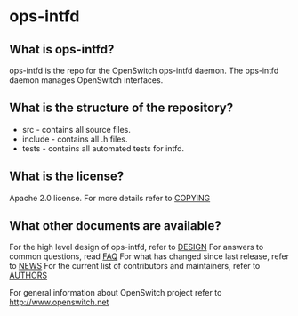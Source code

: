 ops-intfd
=========

What is ops-intfd?
------------------
ops-intfd is the repo for the OpenSwitch ops-intfd daemon. The ops-intfd daemon manages OpenSwitch interfaces.

What is the structure of the repository?
----------------------------------------
* src - contains all source files.
* include - contains all .h files.
* tests - contains all automated tests for intfd.

What is the license?
--------------------
Apache 2.0 license. For more details refer to [COPYING](https://git.openswitch.net/cgit/openswitch/ops-intfd/tree/COPYING)

What other documents are available?
-----------------------------------
For the high level design of ops-intfd, refer to [DESIGN](https://www.openswitch.net/documents/dev/ops-intfd/DESIGN)
For answers to common questions, read [FAQ](https://git.openswitch.net/cgit/openswitch/ops-intfd/tree/FAQ.md)
For what has changed since last release, refer to [NEWS](https://git.openswitch.net/cgit/openswitch/ops-intfd/tree/NEWS)
For the current list of contributors and maintainers, refer to [AUTHORS](https://git.openswitch.net/cgit/openswitch/ops-intfd/tree/AUTHORS.md)

For general information about OpenSwitch project refer to http://www.openswitch.net
